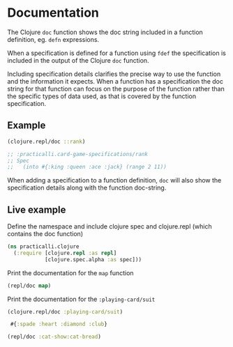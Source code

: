 # Documentation

The Clojure `doc` function shows the doc string included in a function definition, eg. `defn` expressions.

When a specification is defined for a function using `fdef` the specification is included in the output of the Clojure `doc` function.

Including specification details clarifies the precise way to use the function and the information it expects.  When a function has a specification the doc string for that function can focus on the purpose of the function rather than the specific types of data used, as that is covered by the function specification.

## Example

```clojure
(clojure.repl/doc ::rank)

;; :practicalli.card-game-specifications/rank
;; Spec
;;   (into #{:king :queen :ace :jack} (range 2 11))
```
When adding a specification to a function definition, `doc` will also show the specification details along with the function doc-string.


## Live example

Define the namespace and include clojure spec and clojure.repl (which contains the doc function)

```clojure
(ns practicalli.clojure
  (:require [clojure.repl :as repl]
            [clojure.spec.alpha :as spec]))
```

Print the documentation for the `map` function

```clojure
(repl/doc map)
```

Print the documentation for the `:playing-card/suit`

```clojure
(clojure.repl/doc :playing-card/suit)
```


```clojure
 #{:spade :heart :diamond :club}
```

```clojure
(repl/doc :cat-show:cat-bread)
```
